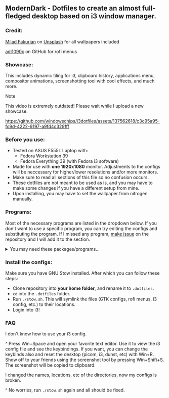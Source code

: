 ## ModernDark - Dotfiles to create an almost full-fledged desktop based on i3 window manager.
### Credit:
[Milad Fakurian](https://unsplash.com/@fakurian) on [Unsplash](https://unsplash.com) for all wallpapers included

[adi1090x](https://github.com/adi1090x/rofi) on GitHub for rofi menus
### Showcase:
This includes dynamic tiling for i3, clipboard history, applications menu, compositor animations, screenshotting tool with cool effects, and much more.

> [!NOTE]  
> This video is extremely outdated! Please wait while I upload a new showcase.

https://github.com/windowschips/i3dotfiles/assets/137562618/c3c95a95-fc9d-4222-9197-a9fd4c329fff

### Before you use:
- Tested on ASUS F555L Laptop with:
  - Fedora Workstation 39
  - Fedora Everything 39 (with Fedora i3 software)
- Made for use with **one 1920x1080** monitor. Adjustments to the configs will be neccessary for higher/lower resolutions and/or more monitors.
- Make sure to read all sections of this file so no confusion occurs.
- These dotfiles are not meant to be used as is, and you may have to make some changes if you have a different setup from mine.
- Upon installing, you may have to set the wallpaper from nitrogen manually.

### Programs:
Most of the necessary programs are listed in the dropdown below. If you don't want to use a specific program, you can try editing the configs and substituting the program. If I missed any program, [make issue](https://github.com/windowschips/i3dotfiles/issues) on the repository and I will add it to the section.

<details><summary>You may need these packages/programs...</summary>

Necessary:
- [i3](https://i3wm.org/)
- [kitty](https://github.com/kovidgoyal/kitty)
- polybar
- mate-polkit
- [dunst](https://github.com/dunst-project/dunst) (notifications)
- rofi (powermenu and app launcher)
- xss-lock (laptop shenanigans)
- systemd (systemctl needed)
- pulseaudio-utils (pactl needed)
- NetworkManager
- maim (screenshot)

Eyecandy / QoL:
- [autotiling](https://github.com/nwg-piotr/autotiling) (makes i3 behave like a dynamic tiling wm)
- picom
- [unclutter-xfixes](https://github.com/Airblader/unclutter-xfixes) (autohide mouse cursor)
- [nitrogen](https://github.com/l3ib/nitrogen/) (wallpaper)
- xclip (screenshot copy)
- cava (for polybar)

Substitutable:
- [Ubuntu Nerd Font](https://www.nerdfonts.com/font-downloads) (substitute for other nerd fonts if needed)
- [clipse](https://github.com/savedra1/clipse) (clipboard history)
- [shadower](https://github.com/n3oney/shadower) (fancy screenshot effects)
- xlock (xlockmore package)
- pavucontrol (for pulseaudio module of polybar)
- [bluetui](https://github.com/pythops/bluetui) (for bluetooth module of polybar)
- brightnessctl (for brightness module of polybar)

For polybar autohide:
- xev
- xwininfo
- xdotool

Optionally you can install:
- neofetch
- papirus-icon-theme
- bibata cursors
- adw-gtk3-dark
</details>

### Install the configs:
Make sure you have GNU Stow installed. After which you can follow these steps:
- Clone repository into **your home folder**, and rename it to `.dotfiles`.
- `cd` into the `.dotfiles` folder.
- Run `./stow.sh`. This will symlink the files (GTK configs, rofi menus, i3 config, etc.) to their locations.
- Login into i3! 
### FAQ
I don't know how to use your i3 config.

^ Press Win+Space and open your favorite text editor. Use it to view the i3 config file and see the keybindings. If you want, you can change the keybinds also and reset the desktop (picom, i3, dunst, etc) with Win+R. Show off to your friends using the screenshot tool by pressing Win+Shift+S. The screenshot will be copied to clipboard.

I changed the names, locations, etc of the directories, now my configs is broken.

^ No worries, run `./stow.sh` again and all should be fixed.